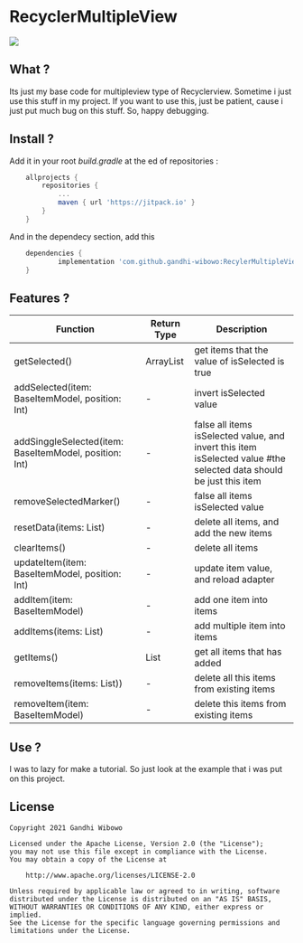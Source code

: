 # RecyclerMultipleView

[![](https://jitpack.io/v/gandhi-wibowo/RecylerMultipleView.svg)](https://jitpack.io/#gandhi-wibowo/RecylerMultipleView)

## What ?
Its just my base code for multipleview type of Recyclerview. Sometime i just use this stuff in my project.
If you want to use this, just be patient, cause i just put much bug on this stuff.
So, happy debugging.

## Install ?

Add it in your root _build.gradle_ at the ed of repositories :
```gradle
	allprojects {
		repositories {
			...
			maven { url 'https://jitpack.io' }
		}
	}
```

And in the dependecy section, add this

```gradle
    dependencies {
	        implementation 'com.github.gandhi-wibowo:RecylerMultipleView:$version'
	}
```

## Features ?
| Function | Return Type | Description |
| ------ | ------ | ------ |
| getSelected() | ArrayList<BaseItemModel> | get items that the value of isSelected is true |
| addSelected(item: BaseItemModel, position: Int) | - | invert isSelected value |
| addSinggleSelected(item: BaseItemModel, position: Int) | - | false all items isSelected value, and invert this item isSelected value #the selected data should be just this item|
| removeSelectedMarker() | - | false all items isSelected value |
| resetData(items: List<BaseItemModel>) | - | delete all items, and add the new items |
| clearItems()  | - | delete all items |
| updateItem(item: BaseItemModel, position: Int)  | - | update item value, and reload adapter |
| addItem(item: BaseItemModel)  | - | add one item into items |
| addItems(items: List<BaseItemModel>)  | - | add multiple item into items |
| getItems()  | List<BaseItemModel> | get all items that has added |
| removeItems(items: List<BaseItemModel>))  | - | delete all this items from existing items |
| removeItem(item: BaseItemModel)  | - | delete this items from existing items |

## Use ?

I was to lazy for make a tutorial. So just look at the example that i was put on this project.

## License
```
Copyright 2021 Gandhi Wibowo

Licensed under the Apache License, Version 2.0 (the "License");
you may not use this file except in compliance with the License.
You may obtain a copy of the License at

    http://www.apache.org/licenses/LICENSE-2.0

Unless required by applicable law or agreed to in writing, software
distributed under the License is distributed on an "AS IS" BASIS,
WITHOUT WARRANTIES OR CONDITIONS OF ANY KIND, either express or implied.
See the License for the specific language governing permissions and
limitations under the License.
```